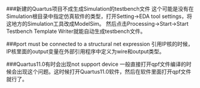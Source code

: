 ###新建的Quartus项目不成生成Simulation的testbench文件
这个可能是没有在Simulation根目录中指定仿真软件的类型，打开Setting->EDA tool settings，将这地方的Simulation工具改成ModelSim。
然后点击Processing->Start->Start Testbench Template Writer就能自动生成testbench文件。

###port must be connected to a structural net expression
引用IP核的时候，IP核里面的output变量在外部引用程序中定义为wire和output类型。


###Quartus11.0有时会出现not support device
一般直接打开qpf文件编译的时候会出现这个问题。这时候打开Quartus11.0软件，然后在软件里面打开qpf文件就行了。